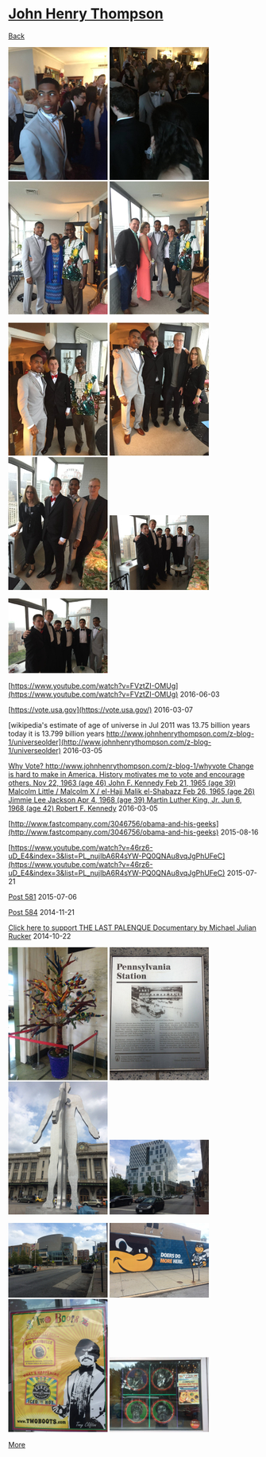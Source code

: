 # [John Henry Thompson](../README.md)

[Back](2016-06-10-1.md)

[![](../media/2016-06-10/AJ-Prom-25-thumb.jpg)](../posts/2016-06-10-27.md) [![](../media/2016-06-10/AJ-Prom-26-thumb.jpg)](../posts/2016-06-10-28.md) [![](../media/2016-06-10/AJ-Prom-27-thumb.jpg)](../posts/2016-06-10-29.md) [![](../media/2016-06-10/AJ-Prom-28-thumb.jpg)](../posts/2016-06-10-30.md)

[![](../media/2016-06-10/AJ-Prom-29-thumb.jpg)](../posts/2016-06-10-31.md) [![](../media/2016-06-10/AJ-Prom-30-thumb.jpg)](../posts/2016-06-10-32.md) [![](../media/2016-06-10/AJ-Prom-31-thumb.jpg)](../posts/2016-06-10-33.md) [![](../media/2016-06-10/AJ-Prom-32-thumb.jpg)](../posts/2016-06-10-34.md)

[![](../media/2016-06-10/AJ-Prom-33-thumb.jpg)](../posts/2016-06-10-35.md)

[https://www.youtube.com/watch?v=FVztZI-OMUg](https://www.youtube.com/watch?v=FVztZI-OMUg)
2016-06-03



[https://vote.usa.gov](https://vote.usa.gov/)
2016-03-07



[wikipedia's estimate of age of universe in Jul 2011 was 13.75 billion years today it is 13.799 billion years http://www.johnhenrythompson.com/z-blog-1/universeolder](http://www.johnhenrythompson.com/z-blog-1/universeolder)
2016-03-05



[Why Vote? http://www.johnhenrythompson.com/z-blog-1/whyvote Change is hard to make in America.  History motivates me to vote and encourage others.  Nov 22, 1963 (age 46) John F. Kennedy Feb 21, 1965 (age 39) Malcolm Little / Malcolm X / el-Hajj Malik el-Shabazz Feb 26, 1965 (age 26) Jimmie Lee Jackson Apr 4, 1968 (age 39) Martin Luther King, Jr. Jun 6, 1968 (age 42) Robert F. Kennedy](http://www.johnhenrythompson.com/z-blog-1/whyvote)
2016-03-05



[http://www.fastcompany.com/3046756/obama-and-his-geeks](http://www.fastcompany.com/3046756/obama-and-his-geeks)
2015-08-16



[https://www.youtube.com/watch?v=46rz6-uD_E4&index=3&list=PL_nujIbA6R4sYW-PQ0QNAu8vqJgPhUFeC](https://www.youtube.com/watch?v=46rz6-uD_E4&index=3&list=PL_nujIbA6R4sYW-PQ0QNAu8vqJgPhUFeC)
2015-07-21



[Post 581](http://www.gofundme.com/AremuUSATF2015JO/share/gfm/fb_d_5_q)
2015-07-06



[Post 584](http://bit.ly/1zFzcbK)
2014-11-21



[Click here to support  THE LAST PALENQUE  Documentary  by Michael Julian Rucker](http://www.gofundme.com/THELASTPALENQUE)
2014-10-22

[![](../media/2014-08-01/Nile-move-in-thumb.jpg)](../posts/2014-08-01-1.md) [![](../media/2014-08-01/Nile-move-in-1-thumb.jpg)](../posts/2014-08-01-2.md) [![](../media/2014-08-01/Nile-move-in-2-thumb.jpg)](../posts/2014-08-01-3.md) [![](../media/2014-08-01/Nile-move-in-3-thumb.jpg)](../posts/2014-08-01-4.md)

[![](../media/2014-08-01/Nile-move-in-4-thumb.jpg)](../posts/2014-08-01-5.md) [![](../media/2014-08-01/Nile-move-in-5-thumb.jpg)](../posts/2014-08-01-6.md) [![](../media/2014-08-01/Nile-move-in-6-thumb.jpg)](../posts/2014-08-01-7.md) [![](../media/2014-08-01/Nile-move-in-7-thumb.jpg)](../posts/2014-08-01-8.md)

[More](2013-09-02-1.md)